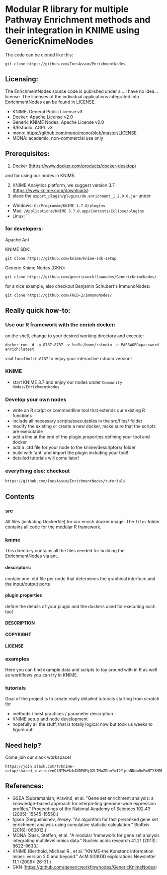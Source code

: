 Modular R library for multiple Pathway Enrichment methods and their integration in KNIME using GenericKnimeNodes
================================================================================================================

The code can be cloned like this:
```
git clone https://github.com/InesAssum/EnrichmentNodes
```

Licensing:
---------

The EnrichmentNodes source code is published under a ...I have no idea... license. The licenses of the individual applications 
integrated into EnrichmentNodes can be found in LICENSE.

* KNIME: General Public License v3
* Docker: Apache License v2.0
* Generic KNIME Nodes: Apache License v2.0
* R/Rstudio: AGPL v3
* mono: https://github.com/mono/mono/blob/master/LICENSE
* MONA: academic, non-commercial use only


Prerequisites:
-------------

1) Docker (https://www.docker.com/products/docker-desktop)

and for using our nodes in KNIME:

2) KNIME Analytics platform, we suggest version 3.7 (https://www.knime.com/downloads)
3) place the `export_plugin/plugins/de.enrichment_1.2.0.0.jar` under
  - Windows: `C:/Programme/KNIME 3.7.0/plugins`
  - Mac: `/⁨Applications/⁨KNIME 3.7.0.app⁩/Contents/Eclipse⁩/plugins⁩`
  - Linux: ``
  

### for developers:

Apache Ant

KNIME SDK:
```
git clone https://github.com/knime/knime-sdk-setup
```

Generic Knime Nodes (GKN):
```
git clone https://github.com/genericworkflownodes/GenericKnimeNodes/
```

for a nice example, also checkout Benjamin Schubert's ImmunoNodes:
```
git clone https://github.com/FRED-2/ImmunoNodes/
```

Really quick how-to:
-------------------

### Use our R framework with the enrich docker:
on the shell, change to your desired working directory and execute:
```
docker run -d -p 8787:8787 -v %cd%:/home/rstudio -e PASSWORD=password enrich:latest
```
visit `localholst:8787` to enjoy your interactive rstudio version!

### KNIME
* start KNIME 3.7 and enjoy our nodes under `Community Nodes/EnrichmentNodes`

### Develop your own nodes
* write an R script or commandline tool that extends our existing R functions
* include all necessary scripts/executables in the src/files/ folder
* modify the existing or create a new docker, make sure that the scripts are executable
* add a line at the end of the plugin.properties defining your tool and docker
* add a .ctd file for your node to the knime/descriptors/ folder
* build with 'ant' and import the plugin including your tool!
* detailed tutorials will come later!


### everything else: checkout
```
https://github.com/InesAssum/EnrichmentNodes/tutorials
```


Contents
--------

### src

All files (including Dockerfile) for our enrich docker image. The `files` folder contains all code for the modular R framework.


### knime

This directory contains all the files needed for building the EnrichmentNodes via ant.

#### descriptors:
contain one .ctd file per node that determines the graphical interface and the input/output ports

#### plugin.properties
define the details of your plugin and the dockers used for executing each tool

#### DESCRIPTION

#### COPYRIGHT

#### LICENSE


### examples

Here you can find example data and scripts to toy around with in R as well as workflows you can try in KNIME.


### tutorials

Goal of the project is to create really detailed tutorials starting from scratch for
* methods / best practices / parameter description
* KNIME setup and node development
* hopefully all the stuff, that is totally logical now but took us weeks to figure out!


Need help?
----------

Come join our slack workspace!
```
https://join.slack.com/t/knime-setup/shared_invite/enQtNTMwMzk4NDE0MjQ2LTMwZDhmYmI2YjdhNDdmNmFmNTY3MDE4NzZiOGY0MWJkNWE5OTkwNjRkYzI1YzYwYWM5YjRlZDZjODg0MmFmMzA
```

References:
-----------

* GSEA (Subramanian, Aravind, et al. "Gene set enrichment analysis: a knowledge-based approach for interpreting genome-wide expression profiles." Proceedings of the National Academy of Sciences 102.43 (2005): 15545-15550.)
* fgsea (Sergushichev, Alexey. "An algorithm for fast preranked gene set enrichment analysis using cumulative statistic calculation." BioRxiv (2016): 060012.)
* MONA (Sass, Steffen, et al. "A modular framework for gene set analysis integrating multilevel omics data." Nucleic acids research 41.21 (2013): 9622-9633.)
* KNIME (Berthold, Michael R., et al. "KNIME-the Konstanz information miner: version 2.0 and beyond." AcM SIGKDD explorations Newsletter 11.1 (2009): 26-31.)
* GKN (https://github.com/genericworkflownodes/GenericKnimeNodes)


